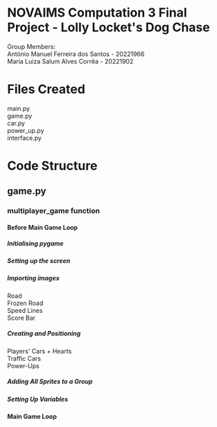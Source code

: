 <h1>NOVAIMS Computation 3 Final Project - Lolly Locket's Dog Chase</h1>
  
Group Members:  
António Manuel Ferreira dos Santos - 20221966  
Maria Luiza Salum Alves Corrêa - 20221902  
  
# Files Created
main.py  
game.py  
car.py  
power_up.py  
interface.py  
  
# Code Structure  
  
## game.py
  
### multiplayer_game function
#### Before Main Game Loop
##### Initialising pygame
##### Setting up the screen
##### Importing images
Road  
Frozen Road  
Speed Lines  
Score Bar
##### Creating and Positioning
Players' Cars + Hearts  
Traffic Cars  
Power-Ups
##### Adding All Sprites to a Group
##### Setting Up Variables
#### Main Game Loop
